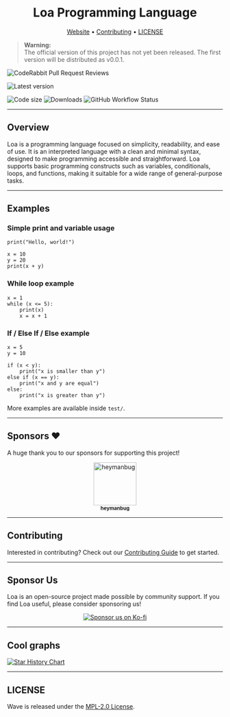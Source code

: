 <div align="center">
  <h1>Loa Programming Language</h1>
  <p>
    <a href="https://wave-lang.dev">Website</a> •
    <a href="CONTRIBUTING.md">Contributing</a> •
    <a href="LICENSE">LICENSE</a>
  </p>
</div>

> **Warning:**  
> The official version of this project has not yet been released. The first version will be distributed as v0.0.1.

![CodeRabbit Pull Request Reviews](https://img.shields.io/coderabbit/prs/github/LunaStev/Loa?style=for-the-badge&logo=github?utm_source=oss&utm_medium=github&utm_campaign=LunaStev%2FWave&labelColor=171717&color=FF570A&link=https%3A%2F%2Fcoderabbit.ai&label=CodeRabbit+Reviews)

![Latest version](https://img.shields.io/github/v/release/LunaStev/Loa?style=for-the-badge&include_prereleases)

![Code size](https://img.shields.io/github/languages/code-size/LunaStev/Loa?style=for-the-badge&logo=github)
![Downloads](https://img.shields.io/github/downloads/LunaStev/Loa/total?color=%2324cc24&style=for-the-badge&logo=github)
![GitHub Workflow Status](https://img.shields.io/github/actions/workflow/status/LunaStev/Loa/rust.yml?logo=rust&style=for-the-badge&branch=master)

---

## Overview
Loa is a programming language focused on simplicity, readability, and ease of use.
It is an interpreted language with a clean and minimal syntax, designed to make programming accessible and straightforward.
Loa supports basic programming constructs such as variables, conditionals, loops, and functions, making it suitable for a wide range of general-purpose tasks.

---

## Examples

### Simple print and variable usage

```loa
print("Hello, world!")

x = 10
y = 20
print(x + y)
```

### While loop example

```loa
x = 1
while (x <= 5):
    print(x)
    x = x + 1
```

### If / Else If / Else example

```loa
x = 5
y = 10

if (x < y):
    print("x is smaller than y")
else if (x == y):
    print("x and y are equal")
else:
    print("x is greater than y")
```

More examples are available inside `test/`.

---

## Sponsors ❤️

A huge thank you to our sponsors for supporting this project!

<p align="center">
  <a href="https://ko-fi.com/heymanbug">
    <img src="https://ko-fi.com/img/anon7.png?v=10" width="100" alt="heymanbug" />
    <br>
    <sub><b>heymanbug</b></sub>
  </a>
</p>

---

## Contributing

Interested in contributing? Check out our [Contributing Guide](https://github.com/LunaStev/Wave/wiki/Contributing) to get started.

---

## Sponsor Us
Loa is an open-source project made possible by community support.
If you find Loa useful, please consider sponsoring us!

<p align="center">
  <a href="https://ko-fi.com/X8X311B3SX">
    <img src="https://ko-fi.com/img/githubbutton_sm.svg" alt="Sponsor us on Ko-fi" />
  </a>
</p>

---

## Cool graphs

[![Star History Chart](https://api.star-history.com/svg?repos=LunaStev/Loa&type=Date)](https://star-history.com/#LunaStev/Loa&Date)

---

## LICENSE

Wave is released under the [MPL-2.0 License](LICENSE).
